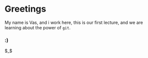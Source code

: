 # Greetings

My name is Vas, and i work here, 
this is our first lecture, and we are learning
about the power of `git`.


### :)

$_$


